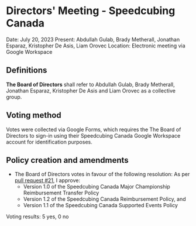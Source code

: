 <style type="text/css">
  a[href]:after { content : "" }
</style>

# Directors' Meeting - Speedcubing Canada

Date: July 20, 2023
Present: Abdullah Gulab, Brady Metherall, Jonathan Esparaz, Kristopher De Asis, Liam Orovec
Location: Electronic meeting via Google Workspace

## Definitions

**The Board of Directors** shall refer to Abdullah Gulab, Brady Metherall, Jonathan Esparaz, Kristopher De Asis and Liam Orovec as a collective group.

## Voting method

Votes were collected via Google Forms, which requires the The Board of Directors to sign-in using their Speedcubing Canada Google Workspace account for identification purposes.

## Policy creation and amendments

- The Board of Directors votes in favour of the following resolution: As per [pull request #21](https://github.com/Speedcubing-Canada/docs-speedcubing-canada/pull/21), I approve:
  - Version 1.0 of the Speedcubing Canada Major Championship Reimbursement Transfer Policy
  - Version 1.2 of the Speedcubing Canada Reimbursement Policy, and
  - Version 1.1 of the Speedcubing Canada Supported Events Policy

Voting results: 5 yes, 0 no
